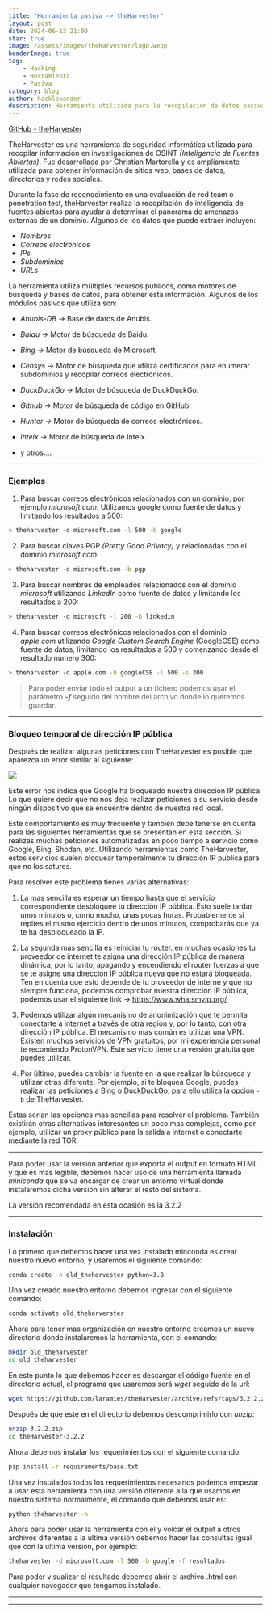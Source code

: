 ```yaml
---
title: "Herramienta pasiva -> theHarvester"
layout: post
date: 2024-06-13 21:00
star: true
image: /assets/images/theHarvester/logo.webp 
headerImage: true
tag:
    - Hacking 
    - Herramienta
    - Pasiva
category: blog
author: hacklexander
description: Herramienta utilizada para la recopilación de datos pasiva  
---
```


[GitHub - theHarvester](https://github.com/laramies/theHarvester)



TheHarvester es una herramienta de seguridad informática utilizada para recopilar información en investigaciones de OSINT *(Inteligencia de Fuentes Abiertas)*. Fue desarrollada  por Christian Martorella y es ampliamente utilizada para obtener información de sitios web, bases de datos, directorios y redes sociales. 

Durante la fase de reconocimiento en una evaluación de red team o penetration test, theHarvester realiza la recopilación de inteligencia de fuentes abiertas para ayudar a determinar el panorama de amenazas externas de un dominio. Algunos de los datos que puede extraer incluyen:

- *Nombres*
- *Correos electrónicos*
- *IPs*
- *Subdominios*
- *URLs*


La herramienta utiliza múltiples recursos públicos, como motores de búsqueda y bases de datos, para obtener esta información. 
Algunos de los módulos pasivos que utiliza son:


- *Anubis-DB ->* Base de datos de Anubis.

- *Baidu ->* Motor de búsqueda de Baidu.

- *Bing ->* Motor de búsqueda de Microsoft.

- *Censys ->* Motor de búsqueda que utiliza certificados para enumerar subdominios y recopilar correos electrónicos.

- *DuckDuckGo ->* Motor de búsqueda de DuckDuckGo.

- *Github ->* Motor de búsqueda de código en GitHub.

- *Hunter ->* Motor de búsqueda de correos electrónicos.

- *Intelx ->* Motor de búsqueda de Intelx.

- y otros....


---


### Ejemplos 


1. Para buscar correos electrónicos relacionados con un dominio, por ejemplo *microsoft.com*. Utilizamos google como fuente de datos y limitando los resultados a 500:

```bash
> theharvester -d microsoft.com -l 500 -b google
```


2. Para buscar claves PGP *(Pretty Good Privacy)* y relacionadas con el dominio *microsoft.com*: 
```bash
> theharvester -d microsoft.com -b pgp
```


3. Para buscar nombres de empleados relacionados con el dominio *microsoft* utilizando *Linkedln* como fuente de datos y limitando los resultados a 200:
```bash
> theharvester -d microsoft -l 200 -b linkedin
```


4. Para buscar correos electrónicos relacionados con el dominio *apple.com* utilizando *Google Custom Search Engine* (GoogleCSE) como fuente de datos, limitando los resultados a 500 y comenzando desde el resultado número 300:

```bash
> theharvester -d apple.com -b googleCSE -l 500 -s 300
```
 
> Para poder enviar todo el output a un fichero podemos usar el parámetro ***-f*** seguido del nombre del archivo donde lo queremos guardar.


---


### Bloqueo temporal de dirección IP pública


Después de realizar algunas peticiones con TheHarvester es posible que aparezca un error similar al siguiente:

![]({{site.url}}/{{site.anexos}}/theHarvester/picture.png)


Este error nos indica que Google ha bloqueado nuestra dirección IP pública. Lo que quiere decir que no nos deja realizar peticiones a su servicio desde ningún dispositivo que se encuentre dentro de nuestra red local. 

Este comportamiento es muy frecuente y también debe tenerse en cuenta para las siguientes herramientas que se presentan en esta sección. Si realizas muchas peticiones automatizadas en poco tiempo a servicio como Google, Bing, Shodan, etc. Utilizando herramientas como TheHarvester, estos servicios suelen bloquear temporalmente tu dirección IP publica para que no los satures.

Para resolver este problema tienes varias alternativas:

1. La mas sencilla es esperar un tiempo hasta que el servicio correspondiente desbloquee tu dirección IP pública. Esto suele tardar unos minutos o, como mucho, unas pocas horas. Probablemente si repites el mismo ejercicio dentro de unos minutos, comprobarás que ya te ha desbloqueado la IP.

2. La segunda mas sencilla es reiniciar tu router. en muchas ocasiones tu proveedor de internet te asigna una dirección IP pública de manera dinámica, por lo tanto, apagando y encendiendo el router fuerzas a que se te asigne una dirección IP pública nueva que no estará bloqueada. Ten en cuenta que esto depende de tu proveedor de interne y que no siempre funciona, podemos comprobar nuestra dirección IP pública, podemos usar el siguiente link -> https://www.whatsmyip.org/

3. Podemos utilizar algún mecanismo de anonimización que te permita conectarte a internet a través de otra región y, por lo tanto, con otra dirección IP pública. El mecanismo mas común es utilizar una VPN. Existen muchos servicios de VPN gratuitos, por mi experiencia personal te recomiendo ProtonVPN. Este servicio tiene una versión gratuita que puedes utilizar. 

4. Por último, puedes cambiar la fuente en la que realizar la búsqueda y utilizar otras diferente. Por ejemplo, si te bloquea Google, puedes realizar las peticiones a Bing o DuckDuckGo, para ello utiliza la opción `-b` de TheHarvester.


Estas serían las opciones mas sencillas para resolver el problema. También existirán otras alternativas interesantes un poco mas complejas, como por ejemplo, utilizar un proxy público para la salida a internet o conectarte mediante la red TOR.


---


Para poder usar la versión anterior que exporta el output en formato HTML y que es mas legible, debemos hacer uso de una herramienta llamada *miniconda* que se va encargar de crear un entorno virtual donde instalaremos dicha versión sin alterar el resto del sistema.

La versión recomendada en esta ocasión es la 3.2.2 


----------


### Instalación 


Lo primero que debemos hacer una vez instalado minconda es crear nuestro nuevo entorno, y usaremos el siguiente comando:

```bash
conda create -n old_theharvester python=3.8
```


Una vez creado nuestro entorno debemos ingresar con el siguiente comando:

```bash
conda activate old_theharverster
```


Ahora para tener mas organización en nuestro entorno creamos un nuevo directorio donde instalaremos la herramienta, con el comando:

```bash
mkdir old_theharvester
cd old_theharvester
```


En este punto lo que debemos hacer es descargar el código fuente en el directorio actual, el programa que usaremos será *wget* seguido de la url:

```bash
wget https://github.com/laramies/theHarvester/archive/refs/tags/3.2.2.zip
```


Después de que este en el directorio debemos descomprimirlo con *unzip*:

```bash
unzip 3.2.2.zip
cd theHarvester-3.2.2
```


Ahora debemos instalar los requerimientos con el siguiente comando:

```bash
pip install -r requirements/base.txt
```


Una vez instalados todos los requerimientos necesarios podemos empezar a usar esta herramienta con una versión diferente a la que usamos en nuestro sistema normalmente, el comando que debemos usar es:

```bash
python theharvester -h
```


Ahora para poder usar la herramienta con el y volcar el output a otros archivos diferentes a la ultima versión debemos hacer las consultas igual que con la ultima versión, por ejemplo:

```bash
theharvester -d microsoft.com -l 500 -b google -f resultados
```


Para poder visualizar el resultado debemos abrir el archivo .html con cualquier navegador que tengamos instalado.


---
---

